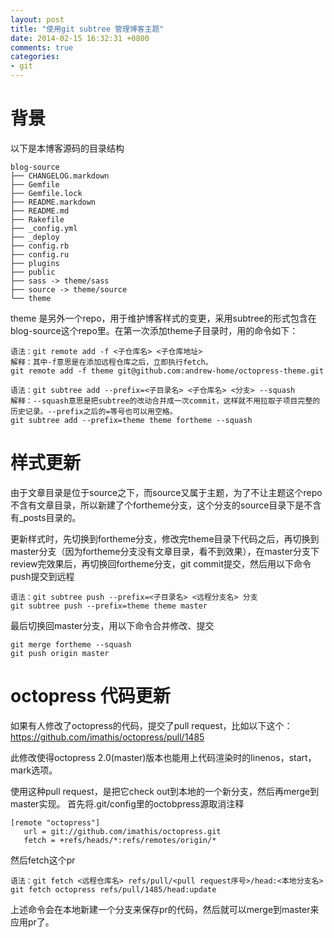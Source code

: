 ```yaml
---
layout: post
title: "使用git subtree 管理博客主题"
date: 2014-02-15 16:32:31 +0800
comments: true
categories: 
- git
---
```


# 背景

以下是本博客源码的目录结构

```plain blog-source mark:14-15
blog-source
├── CHANGELOG.markdown
├── Gemfile
├── Gemfile.lock
├── README.markdown
├── README.md
├── Rakefile
├── _config.yml
├── _deploy
├── config.rb
├── config.ru
├── plugins
├── public
├── sass -> theme/sass
├── source -> theme/source
└── theme
```
theme 是另外一个repo，用于维护博客样式的变更，采用subtree的形式包含在blog-source这个repo里。在第一次添加theme子目录时，用的命令如下：

```mark:3
语法：git remote add -f <子仓库名> <子仓库地址>
解释：其中-f意思是在添加远程仓库之后，立即执行fetch。
git remote add -f theme git@github.com:andrew-home/octopress-theme.git
```

```mark:3
语法：git subtree add --prefix=<子目录名> <子仓库名> <分支> --squash
解释：--squash意思是把subtree的改动合并成一次commit，这样就不用拉取子项目完整的历史记录。--prefix之后的=等号也可以用空格。
git subtree add --prefix=theme theme fortheme --squash
```

# 样式更新

由于文章目录是位于source之下，而source又属于主题，为了不让主题这个repo不含有文章目录，所以新建了个fortheme分支，这个分支的source目录下是不含有_posts目录的。

更新样式时，先切换到fortheme分支，修改完theme目录下代码之后，再切换到master分支（因为fortheme分支没有文章目录，看不到效果），在master分支下review完效果后，再切换回fortheme分支，git commit提交，然后用以下命令push提交到远程

```mark:2
语法：git subtree push --prefix=<子目录名> <远程分支名> 分支
git subtree push --prefix=theme theme master
```

最后切换回master分支，用以下命令合并修改、提交
```
git merge fortheme --squash
git push origin master
```

# octopress 代码更新

如果有人修改了octopress的代码，提交了pull request，比如以下这个：
https://github.com/imathis/octopress/pull/1485

此修改使得octopress 2.0(master)版本也能用上代码渲染时的linenos，start，mark选项。

使用这种pull request，是把它check out到本地的一个新分支，然后再merge到master实现。
首先将.git/config里的octobpress源取消注释
```
[remote "octopress"]
   url = git://github.com/imathis/octopress.git
   fetch = +refs/heads/*:refs/remotes/origin/*
```

然后fetch这个pr
```mark:2
语法：git fetch <远程仓库名> refs/pull/<pull request序号>/head:<本地分支名>
git fetch octopress refs/pull/1485/head:update
```
上述命令会在本地新建一个分支来保存pr的代码，然后就可以merge到master来应用pr了。
